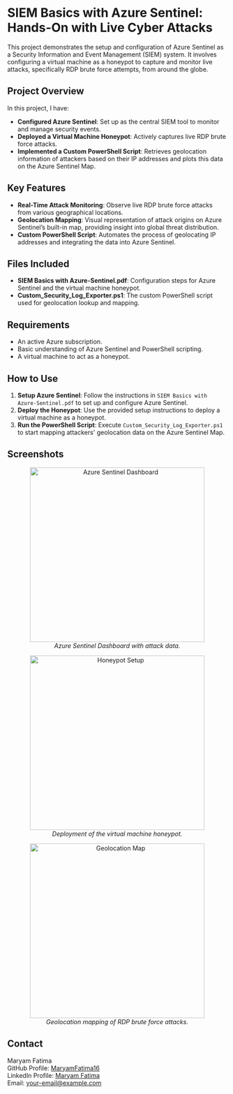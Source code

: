 # SIEM Basics with Azure Sentinel: Hands-On with Live Cyber Attacks

This project demonstrates the setup and configuration of Azure Sentinel as a Security Information and Event Management (SIEM) system. It involves configuring a virtual machine as a honeypot to capture and monitor live attacks, specifically RDP brute force attempts, from around the globe.

## Project Overview

In this project, I have:
- **Configured Azure Sentinel**: Set up as the central SIEM tool to monitor and manage security events.
- **Deployed a Virtual Machine Honeypot**: Actively captures live RDP brute force attacks.
- **Implemented a Custom PowerShell Script**: Retrieves geolocation information of attackers based on their IP addresses and plots this data on the Azure Sentinel Map.

## Key Features

- **Real-Time Attack Monitoring**: Observe live RDP brute force attacks from various geographical locations.
- **Geolocation Mapping**: Visual representation of attack origins on Azure Sentinel’s built-in map, providing insight into global threat distribution.
- **Custom PowerShell Script**: Automates the process of geolocating IP addresses and integrating the data into Azure Sentinel.

## Files Included

- **SIEM Basics with Azure-Sentinel.pdf**: Configuration steps for Azure Sentinel and the virtual machine honeypot.
- **Custom_Security_Log_Exporter.ps1**: The custom PowerShell script used for geolocation lookup and mapping.

## Requirements

- An active Azure subscription.
- Basic understanding of Azure Sentinel and PowerShell scripting.
- A virtual machine to act as a honeypot.

## How to Use

1. **Setup Azure Sentinel**: Follow the instructions in `SIEM Basics with Azure-Sentinel.pdf` to set up and configure Azure Sentinel.
2. **Deploy the Honeypot**: Use the provided setup instructions to deploy a virtual machine as a honeypot.
3. **Run the PowerShell Script**: Execute `Custom_Security_Log_Exporter.ps1` to start mapping attackers' geolocation data on the Azure Sentinel Map.

## Screenshots

<p align="center">
  <img src="screenshots/azure-sentinel-dashboard.png" alt="Azure Sentinel Dashboard" width="400"/>
  <br/><i>Azure Sentinel Dashboard with attack data.</i>
</p>

<p align="center">
  <img src="screenshots/honeypot-setup.png" alt="Honeypot Setup" width="400"/>
  <br/><i>Deployment of the virtual machine honeypot.</i>
</p>

<p align="center">
  <img src="screenshots/geolocation-map.png" alt="Geolocation Map" width="400"/>
  <br/><i>Geolocation mapping of RDP brute force attacks.</i>
</p>

## Contact

Maryam Fatima  
GitHub Profile: [MaryamFatima16](https://github.com/MaryamFatima16)  
LinkedIn Profile: [Maryam Fatima](https://linkedin.com/in/maryam-fatima03)  
Email: [your-email@example.com](maryamfatima03@gmail.com)
